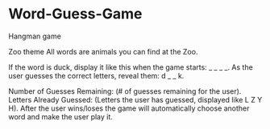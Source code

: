 # Word-Guess-Game

Hangman game

Zoo theme
All words are animals you can find at the Zoo.

If the word is duck, display it like this when the game starts: _ _ _  _.
As the user guesses the correct letters, reveal them: d _  _ k.

Number of Guesses Remaining: (# of guesses remaining for the user).
Letters Already Guessed: (Letters the user has guessed, displayed like L Z Y H).
After the user wins/loses the game will automatically choose another word and make the user play it.
